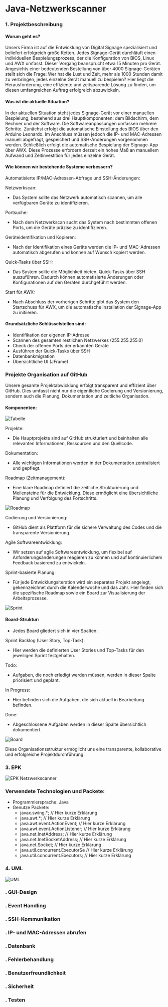 # Java-Netzwerkscanner

### 1.  Projektbeschreibung 
#### Worum geht es? 

Unsers Firma ist auf die Entwicklung von Digital Signage spezialisiert und beliefert erfolgreich große Ketten. Jedes Signage-Gerät durchläuft einen individuellen Bespielungsprozess, der die Konfiguration von BIOS, Linux und AWX umfasst. Dieser Vorgang beansprucht etwa 15 Minuten pro Gerät. Angesichts einer bedeutenden Bestellung von über 4000 Signage-Geräten stellt sich die Frage: Wer hat die Lust und Zeit, mehr als 1000 Stunden damit zu verbringen, jedes einzelne Gerät manuell zu bespielen? Hier liegt die Herausforderung, eine effiziente und zeitsparende Lösung zu finden, um diesen umfangreichen Auftrag erfolgreich abzuwickeln.

#### Was ist die aktuelle Situation? 

In der aktuellen Situation steht jedes Signage-Gerät vor einer manuellen Bespielung, bestehend aus drei Hauptkomponenten: dem Bildschirm, dem Rechner und der Software. Die Softwareanpassungen umfassen mehrere Schritte. Zunächst erfolgt die automatische Einstellung des BIOS über den Arduino Leonardo. Im Anschluss müssen jedoch die IP- und MAC-Adressen manuell abgefragt, gespeichert und SSH-Änderungen vorgenommen werden. Schließlich erfolgt die automatische Bespielung der Signage-App über AWX. Diese Prozesse erfordern derzeit ein hohes Maß an manuellem Aufwand und Zeitinvestition für jedes einzelne Gerät.

#### Wie können wir bestehende Systeme verbessern? 

Automatisierte IP/MAC-Adressen-Abfrage und SSH-Änderungen:

Netzwerkscan:
- Das System sollte das Netzwerk automatisch scannen, um alle verfügbaren Geräte zu identifizieren.

Portsuche:
- Nach dem Netzwerkscan sucht das System nach bestimmten offenen Ports, um die Geräte präzise zu identifizieren.
  
Geräteidentifikation und Kopieren:
- Nach der Identifikation eines Geräts werden die IP- und MAC-Adressen automatisch abgerufen und können auf Wunsch kopiert werden.
  
Quick-Tasks über SSH:
- Das System sollte die Möglichkeit bieten, Quick-Tasks über SSH auszuführen. Dadurch können automatisierte Änderungen oder Konfigurationen auf den Geräten durchgeführt werden.
  
Start für AWX:
- Nach Abschluss der vorherigen Schritte gibt das System den Startschuss für AWX, um die automatische Installation der Signage-App zu initiieren.

#### Grundsätzliche Schlüsselstellen sind: 
- Identifikation der eigenen IP-Adresse 
- Scannen des gesamten restlichen Netzwerkes (255.255.255.0)
- Check der offenen Ports der erkannten Geräte
- Ausführen der Quick-Tasks über SSH
- Datenbankmigration
- Übersichtliche UI (JFrame)


### Projekte Organisation auf GitHub
Unsere gesamte Projektabwicklung erfolgt transparent und effizient über GitHub. Dies umfasst nicht nur die eigentliche Codierung und Versionierung, sondern auch die Planung, Dokumentation und zeitliche Organisation.

#### Komponenten:

![Tabelle](https://github.com/virtualcampfire/java-netzwerkscanner/blob/main/assets-doc/tabelle.png)

Projekte:
- Die Hauptprojekte sind auf GitHub strukturiert und beinhalten alle relevanten Informationen, Ressourcen und den Quellcode.
  
Dokumentation:
- Alle wichtigen Informationen werden in der Dokumentation zentralisiert und gepflegt.
  
Roadmap (Zeitmanagement):
- Eine klare Roadmap definiert die zeitliche Strukturierung und Meilensteine für die Entwicklung. Diese ermöglicht eine übersichtliche Planung und Verfolgung des Fortschritts.

![Roadmap](https://github.com/virtualcampfire/java-netzwerkscanner/blob/main/assets-doc/roadmap.png)
  
Codierung und Versionierung:
- GitHub dient als Plattform für die sichere Verwaltung des Codes und die transparente Versionierung.
  
Agile Softwareentwicklung:
- Wir setzen auf agile Softwareentwicklung, um flexibel auf Anforderungsänderungen reagieren zu können und auf kontinuierlichem Feedback basierend zu entwickeln.
  
Sprint-basierte Planung:
- Für jede Entwicklungsiteration wird ein separates Projekt angelegt, gekennzeichnet durch die Kalenderwoche und das Jahr. Hier finden sich die spezifische Roadmap sowie ein Board zur Visualisierung der Arbeitsprozesse.

![Sprint](https://github.com/virtualcampfire/java-netzwerkscanner/blob/main/assets-doc/Sprint.png)
  
#### Board-Struktur:
- Jedes Board gliedert sich in vier Spalten:
  
Sprint Backlog (User Story, Top-Task):
- Hier werden die definierten User Stories und Top-Tasks für den jeweiligen Sprint festgehalten.
  
Todo:
- Aufgaben, die noch erledigt werden müssen, werden in dieser Spalte priorisiert und geplant.
  
In Progress:
- Hier befinden sich die Aufgaben, die sich aktuell in Bearbeitung befinden.
  
Done:
- Abgeschlossene Aufgaben werden in dieser Spalte übersichtlich dokumentiert.

![Board](https://github.com/virtualcampfire/java-netzwerkscanner/blob/main/assets-doc/board.png)
  
Diese Organisationsstruktur ermöglicht uns eine transparente, kollaborative und erfolgreiche Projektdurchführung.


### 3.	EPK

![EPK Netzwerkscanner](https://github.com/virtualcampfire/java-netzwerkscanner/blob/main/assets-doc/epk.png)

### Verwendete Technologien und Packete: 

- Programmiersprache: Java
- Genutze Packete:
    - javax.swing.*; // Hier kurze Erklärung 
    - java.awt.*; // Hier kurze Erklärung 
    - java.awt.event.ActionEvent; // Hier kurze Erklärung 
    - java.awt.event.ActionListener; // Hier kurze Erklärung 
    - java.net.InetAddress; // Hier kurze Erklärung 
    - java.net.InetSocketAddress; // Hier kurze Erklärung 
    - java.net.Socket; // Hier kurze Erklärung 
    - java.util.concurrent.ExecutorSe // Hier kurze Erklärung 
    - java.util.concurrent.Executors; // Hier kurze Erklärung

### 4.	UML

![UML](https://github.com/virtualcampfire/java-netzwerkscanner/blob/main/assets-doc/UML.png)

### .	GUI-Design
### .	Event Handling
### .	SSH-Kommunikation
### .	IP- und MAC-Adressen abrufen
### .	Datenbank 
### .	Fehlerbehandlung
### .	Benutzerfreundlichkeit
### .	Sicherheit
### .	Testen



